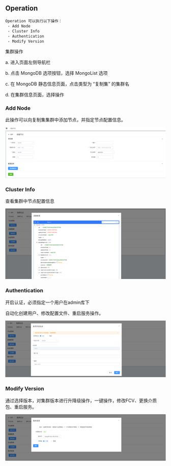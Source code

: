 ## Operation

```
Operation 可以执行以下操作：
 - Add Node
 - Cluster Info
 - Authentication
 - Modify Version
```

集群操作

a. 进入页面左侧导航栏

b. 点击 MongoDB 选项按钮，选择 MongoList 选项

c. 在 MongoDB 静态信息页面，点击类型为 “复制集” 的集群名

d. 在集群信息页面，选择操作

### Add Node

此操作可以向复制集集群中添加节点，并指定节点配置信息。

![image-20220722131146075](../../../../../../images/whalealPlatformImages/MongoDB_Standalone_Operation_AddNode.png)

### Cluster Info

查看集群中节点配置信息

![image-20220722131415265](../../../../../../images/whalealPlatformImages/MongoDB_ReplicaSet_Operation_ClusterInfo.png)

### Authentication

开启认证，必须指定一个用户在admin库下

自动化创建用户、修改配置文件、重启服务操作。

![image-20220722131557880](../../../../../../images/whalealPlatformImages/MongoDB_ReplicaSet_Operation_Authentication.png)

### Modify Version

通过选择版本，对集群版本进行升降级操作，一键操作，修改FCV、更换介质包、重启服务。

![image-20220722131710063](../../../../../../images/whalealPlatformImages/MongoDB_ReplicaSet_Operation_ModifyVersion.png)